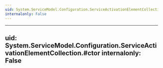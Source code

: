 ```yaml
---
uid: System.ServiceModel.Configuration.ServiceActivationElementCollection
internalonly: False
---
```


---
uid: System.ServiceModel.Configuration.ServiceActivationElementCollection.#ctor
internalonly: False
---

